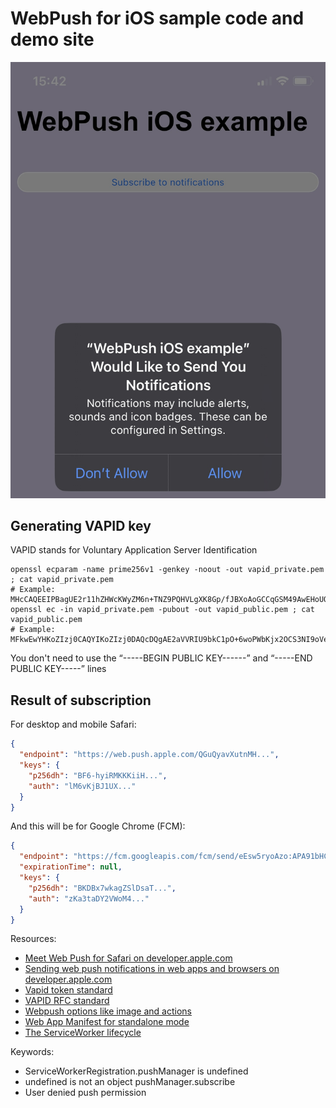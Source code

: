 # WebPush for iOS sample code and demo site
![screenshot of webpush iphone prompt](images/webpush-iphone-prompt.jpg)


## Generating VAPID key
VAPID stands for Voluntary Application Server Identification
```shell
openssl ecparam -name prime256v1 -genkey -noout -out vapid_private.pem ; cat vapid_private.pem
# Example: MHcCAQEEIPBagUE2r11hZHWcKWyZM6n+TNZ9PQHVLgXK8Gp/fJBXoAoGCCqGSM49AwEHoUQDQgAE2aVVRIU9bkC1pO+6woPWbKjx2OCS3NI9oVeAnwCeLkorqTSFQ/yfgYTLwDUWioisgmlC/DX6jNVMDLwKSy7dKw==
openssl ec -in vapid_private.pem -pubout -out vapid_public.pem ; cat vapid_public.pem
# Example: MFkwEwYHKoZIzj0CAQYIKoZIzj0DAQcDQgAE2aVVRIU9bkC1pO+6woPWbKjx2OCS3NI9oVeAnwCeLkorqTSFQ/yfgYTLwDUWioisgmlC/DX6jNVMDLwKSy7dKw==
```
You don't need to use the “-----BEGIN PUBLIC KEY------” and “-----END PUBLIC KEY-----” lines

## Result of subscription
For desktop and mobile Safari:
```json
{
  "endpoint": "https://web.push.apple.com/QGuQyavXutnMH...",
  "keys": {
    "p256dh": "BF6-hyiRMKKKiiH...",
    "auth": "lM6vKjBJ1UX..."
  }
}
```
And this will be for Google Chrome (FCM):
```json
{
  "endpoint": "https://fcm.googleapis.com/fcm/send/eEsw5ryoAzo:APA91bHC...",
  "expirationTime": null,
  "keys": {
    "p256dh": "BKDBx7wkagZSlDsaT...",
    "auth": "zKa3taDY2VWoM4..."
  }
}
```



Resources:
- [Meet Web Push for Safari on developer.apple.com](https://developer.apple.com/videos/play/wwdc2022/10098/)
- [Sending web push notifications in web apps and browsers on developer.apple.com](https://developer.apple.com/documentation/usernotifications/sending_web_push_notifications_in_web_apps_and_browsers)
- [Vapid token standard](https://blog.mozilla.org/services/2016/08/23/sending-vapid-identified-webpush-notifications-via-mozillas-push-service/)
- [VAPID RFC standard](https://datatracker.ietf.org/doc/html/rfc8292)
- [Webpush options like image and actions](https://developer.mozilla.org/en-US/docs/Web/API/ServiceWorkerRegistration/showNotification)
- [Web App Manifest for standalone mode](https://developer.mozilla.org/en-US/docs/Web/Manifest)
- [The ServiceWorker lifecycle](https://web.dev/articles/service-worker-lifecycle)

Keywords:
- ServiceWorkerRegistration.pushManager is undefined
- undefined is not an object pushManager.subscribe
- User denied push permission
